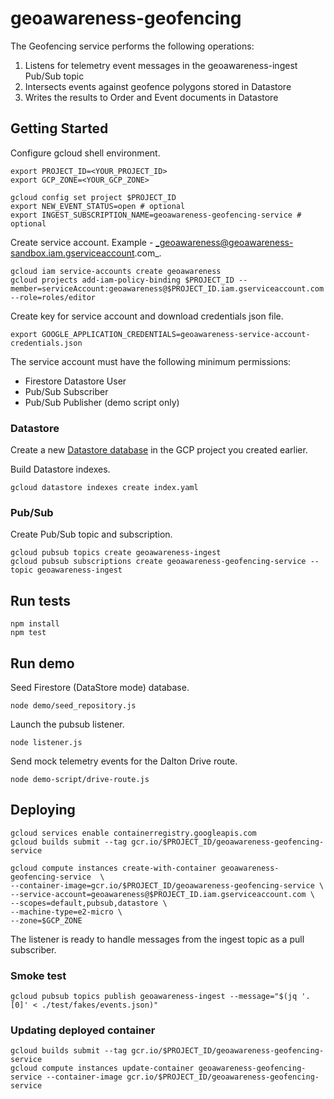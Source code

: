 # geoawareness-geofencing

The Geofencing service performs the following operations:

1. Listens for telemetry event messages in the geoawareness-ingest Pub/Sub topic
1. Intersects events against geofence polygons stored in Datastore
1. Writes the results to Order and Event documents in Datastore

## Getting Started

Configure gcloud shell environment.

```
export PROJECT_ID=<YOUR_PROJECT_ID>
export GCP_ZONE=<YOUR_GCP_ZONE>

gcloud config set project $PROJECT_ID
export NEW_EVENT_STATUS=open # optional
export INGEST_SUBSCRIPTION_NAME=geoawareness-geofencing-service # optional
```

Create service account. Example - _geoawareness@geoawareness-sandbox.iam.gserviceaccount.com_.

```
gcloud iam service-accounts create geoawareness
gcloud projects add-iam-policy-binding $PROJECT_ID --member=serviceAccount:geoawareness@$PROJECT_ID.iam.gserviceaccount.com --role=roles/editor
```

Create key for service account and download credentials json file.

```
export GOOGLE_APPLICATION_CREDENTIALS=geoawareness-service-account-credentials.json
```

The service account must have the following minimum permissions:

- Firestore Datastore User
- Pub/Sub Subscriber
- Pub/Sub Publisher (demo script only)

### Datastore

Create a new [Datastore database](https://cloud.google.com/datastore/docs/quickstart#create_a_database) in the GCP project you created earlier.

Build Datastore indexes.

```
gcloud datastore indexes create index.yaml
```

### Pub/Sub

Create Pub/Sub topic and subscription.

```
gcloud pubsub topics create geoawareness-ingest
gcloud pubsub subscriptions create geoawareness-geofencing-service --topic geoawareness-ingest
```

## Run tests

```
npm install
npm test
```

## Run demo

Seed Firestore (DataStore mode) database.

```
node demo/seed_repository.js
```

Launch the pubsub listener.

```
node listener.js
```

Send mock telemetry events for the Dalton Drive route.

```
node demo-script/drive-route.js
```

## Deploying

```
gcloud services enable containerregistry.googleapis.com
gcloud builds submit --tag gcr.io/$PROJECT_ID/geoawareness-geofencing-service

gcloud compute instances create-with-container geoawareness-geofencing-service  \
--container-image=gcr.io/$PROJECT_ID/geoawareness-geofencing-service \
--service-account=geoawareness@$PROJECT_ID.iam.gserviceaccount.com \
--scopes=default,pubsub,datastore \
--machine-type=e2-micro \
--zone=$GCP_ZONE
```

The listener is ready to handle messages from the ingest topic as a pull subscriber.

### Smoke test

```
gcloud pubsub topics publish geoawareness-ingest --message="$(jq '.[0]' < ./test/fakes/events.json)"
```

### Updating deployed container

```
gcloud builds submit --tag gcr.io/$PROJECT_ID/geoawareness-geofencing-service
gcloud compute instances update-container geoawareness-geofencing-service --container-image gcr.io/$PROJECT_ID/geoawareness-geofencing-service
```

